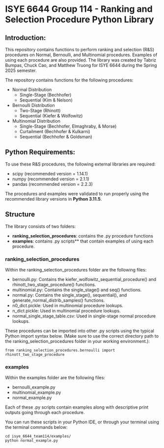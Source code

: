 
# ISYE 6644 Group 114 - Ranking and Selection Procedure Python Library

## Introduction:
This repository contains functions to perform ranking and selection (R&S) procedures on Normal, Bernoulli, and Multinomial procedures.
Examples of using each procedure are also provided. The library was created by Tabriz Bumpas, Chuck Cao, and Matthew Truong
for ISYE 6644 during the Spring 2025 semester.

The repository contains functions for the following procedures:
- Normal Distribution
  - Single-Stage (Bechhofer)
  - Sequential (Kim & Nelson)
- Bernoulli Distribution
  - Two-Stage (Rhinott)
  - Sequential (Kiefer & Wolfowitz)
- Multinomial Distribution 
  - Single-Stage (Bechhofer, Elmaghraby, & Morse)
  - Curtailment (Bechhofer & Kulkarni)
  - Sequential (Bechhofer & Goldsman)

## Python Requirements:
To use these R&S procedures, the following external libraries are required:
- scipy (recommended version = 1.14.1)
- numpy (recommended version = 2.1.1)
- pandas (recommended version = 2.2.3)

The procedures and examples were validated to run properly using the recommended library versions in **Python 3.11.5**.

## Structure
The library consists of two folders:
- **ranking_selection_procedures**: contains the .py procedure functions
- **examples**: contains .py scripts** that contain examples of using each procedure. 
### ranking_selection_procedures
Within the ranking_selection_procedures folder are the following files:
- bernoulli.py: Contains the kiefer_wolfowitz_sequential_procedure() and rhinott_two_stage_procedure() functions.
- multinomial.py: Contains the single_stage() and seq() functions. 
- normal.py: Contains the single_stage(), sequential(), and generate_normal_distrib_samples() functions.
- n0_dict.pickle: Used in multinomial procedure lookups.
- n_dict.pickle: Used in multinomial procedure lookups.
- normal_single_stage_table.csv: Used in single-stage normal procedure lookups.

These procedures can be imported into other .py scripts using the typical Python import syntax below. (Make sure to use the correct
directory path to the ranking_selection_procedures folder in your working environment.):
```
from ranking_selection_procedures.bernoulli import rhinott_two_stage_procedure
```

### examples
Within the examples folder are the following files:
- bernoulli_example.py
- multinomial_example.py
- normal_example.py

Each of these .py scripts contain examples along with descriptive print outputs going through each procedure.

You can run these scripts in your Python IDE, or through your terminal using the terminal commands below:
```
cd isye_6644_team114/examples/
python normal_example.py
```